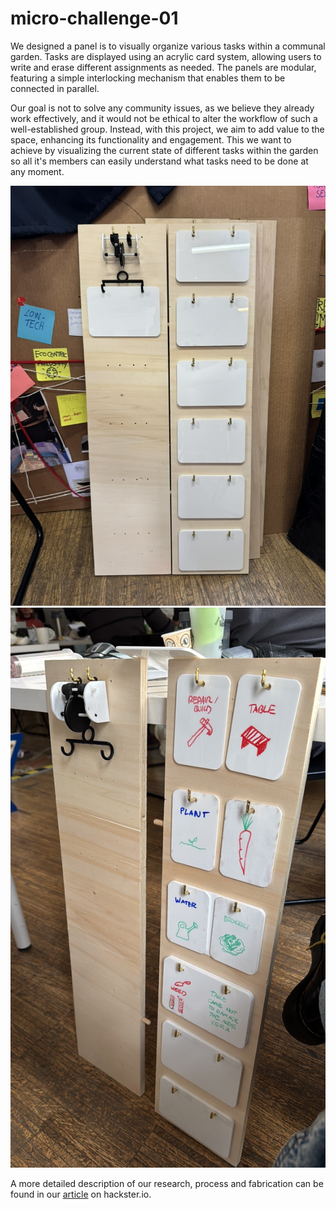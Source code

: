 # micro-challenge-01

We designed a panel is to visually organize various tasks within a communal garden. Tasks are displayed using an acrylic card system, allowing users to write and erase different assignments as needed. The panels are modular, featuring a simple interlocking mechanism that enables them to be connected in parallel.

Our goal is not to solve any community issues, as we believe they already work effectively, and it would not be ethical to alter the workflow of such a well-established group. Instead, with this project, we aim to add value to the space, enhancing its functionality and engagement. This we want to achieve by visualizing the current state of different tasks within the garden so all it's members can easily understand what tasks need to be done at any moment.

![community-management-board-01](images/F1F42A98-B19F-4C38-A90A-949913F4F730_1_105_c.jpeg)
![community-management-board-01](images/82DF3E0E-1C96-4687-B740-640DB43559A1_1_105_c.jpeg)

A more detailed description of our research, process and fabrication can be found in our [article](https://www.hackster.io/530725/community-garden-management-board-2c8aef) on hackster.io.